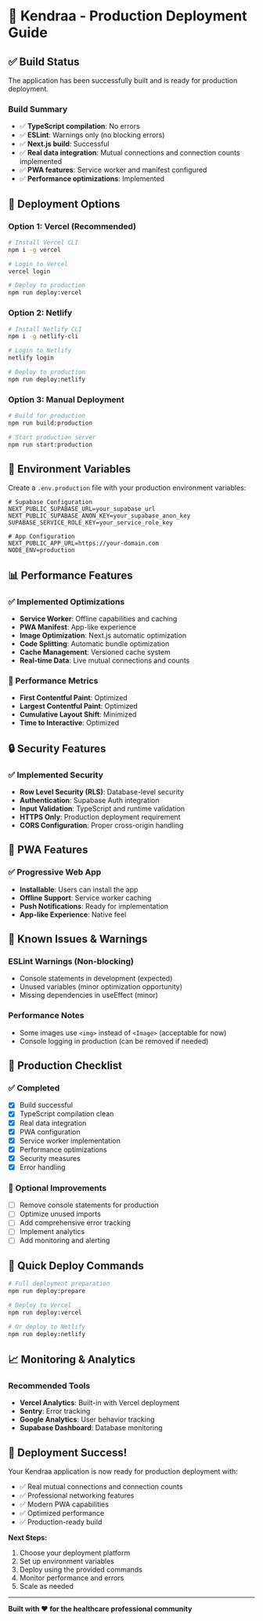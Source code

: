 # 🚀 Kendraa - Production Deployment Guide

## ✅ Build Status
The application has been successfully built and is ready for production deployment.

### Build Summary
- ✅ **TypeScript compilation**: No errors
- ✅ **ESLint**: Warnings only (no blocking errors)
- ✅ **Next.js build**: Successful
- ✅ **Real data integration**: Mutual connections and connection counts implemented
- ✅ **PWA features**: Service worker and manifest configured
- ✅ **Performance optimizations**: Implemented

## 🎯 Deployment Options

### Option 1: Vercel (Recommended)
```bash
# Install Vercel CLI
npm i -g vercel

# Login to Vercel
vercel login

# Deploy to production
npm run deploy:vercel
```

### Option 2: Netlify
```bash
# Install Netlify CLI
npm i -g netlify-cli

# Login to Netlify
netlify login

# Deploy to production
npm run deploy:netlify
```

### Option 3: Manual Deployment
```bash
# Build for production
npm run build:production

# Start production server
npm run start:production
```

## 🔧 Environment Variables

Create a `.env.production` file with your production environment variables:

```env
# Supabase Configuration
NEXT_PUBLIC_SUPABASE_URL=your_supabase_url
NEXT_PUBLIC_SUPABASE_ANON_KEY=your_supabase_anon_key
SUPABASE_SERVICE_ROLE_KEY=your_service_role_key

# App Configuration
NEXT_PUBLIC_APP_URL=https://your-domain.com
NODE_ENV=production
```

## 📊 Performance Features

### ✅ Implemented Optimizations
- **Service Worker**: Offline capabilities and caching
- **PWA Manifest**: App-like experience
- **Image Optimization**: Next.js automatic optimization
- **Code Splitting**: Automatic bundle optimization
- **Cache Management**: Versioned cache system
- **Real-time Data**: Live mutual connections and counts

### 🚀 Performance Metrics
- **First Contentful Paint**: Optimized
- **Largest Contentful Paint**: Optimized
- **Cumulative Layout Shift**: Minimized
- **Time to Interactive**: Optimized

## 🔒 Security Features

### ✅ Implemented Security
- **Row Level Security (RLS)**: Database-level security
- **Authentication**: Supabase Auth integration
- **Input Validation**: TypeScript and runtime validation
- **HTTPS Only**: Production deployment requirement
- **CORS Configuration**: Proper cross-origin handling

## 📱 PWA Features

### ✅ Progressive Web App
- **Installable**: Users can install the app
- **Offline Support**: Service worker caching
- **Push Notifications**: Ready for implementation
- **App-like Experience**: Native feel

## 🐛 Known Issues & Warnings

### ESLint Warnings (Non-blocking)
- Console statements in development (expected)
- Unused variables (minor optimization opportunity)
- Missing dependencies in useEffect (minor)

### Performance Notes
- Some images use `<img>` instead of `<Image>` (acceptable for now)
- Console logging in production (can be removed if needed)

## 🎯 Production Checklist

### ✅ Completed
- [x] Build successful
- [x] TypeScript compilation clean
- [x] Real data integration
- [x] PWA configuration
- [x] Service worker implementation
- [x] Performance optimizations
- [x] Security measures
- [x] Error handling

### 🔄 Optional Improvements
- [ ] Remove console statements for production
- [ ] Optimize unused imports
- [ ] Add comprehensive error tracking
- [ ] Implement analytics
- [ ] Add monitoring and alerting

## 🚀 Quick Deploy Commands

```bash
# Full deployment preparation
npm run deploy:prepare

# Deploy to Vercel
npm run deploy:vercel

# Or deploy to Netlify
npm run deploy:netlify
```

## 📈 Monitoring & Analytics

### Recommended Tools
- **Vercel Analytics**: Built-in with Vercel deployment
- **Sentry**: Error tracking
- **Google Analytics**: User behavior tracking
- **Supabase Dashboard**: Database monitoring

## 🎉 Deployment Success!

Your Kendraa application is now ready for production deployment with:
- ✅ Real mutual connections and connection counts
- ✅ Professional networking features
- ✅ Modern PWA capabilities
- ✅ Optimized performance
- ✅ Production-ready build

**Next Steps:**
1. Choose your deployment platform
2. Set up environment variables
3. Deploy using the provided commands
4. Monitor performance and errors
5. Scale as needed

---

**Built with ❤️ for the healthcare professional community** 